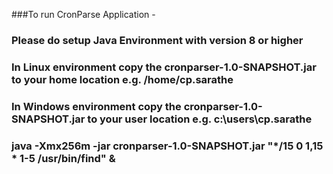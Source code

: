 ###To run CronParse Application -

### Please do setup Java Environment with version 8 or higher 

### In Linux environment copy the cronparser-1.0-SNAPSHOT.jar to your home location e.g. /home/cp.sarathe

### In Windows environment copy the cronparser-1.0-SNAPSHOT.jar to your user location e.g. c:\users\cp.sarathe

###  java -Xmx256m -jar cronparser-1.0-SNAPSHOT.jar "*/15 0 1,15 * 1-5 /usr/bin/find" &